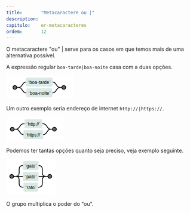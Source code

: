 ```yaml
---
title:       "Metacaractere ou |"
description: 
capitulo:    er-metacaracteres
ordem:       12
---
```


O metacaractere "ou" | serve para os casos em que temos mais de uma alternativa possível.

A expressão regular `boa-tarde|boa-noite` casa com a duas opções.

![Figura ilustrando o metacaractere ou](../metacaractere-ou/metacaractere-ou-01.png "Expressão Regular: metacaractere ou")

Um outro exemplo seria endereço de internet `http://|https://`.

![Figura ilustrando o metacaractere ou](../metacaractere-ou/metacaractere-ou-02.png "Expressão Regular: metacaractere ou")

Podemos ter tantas opções quanto seja preciso, veja exemplo seguinte.

![Figura ilustrando o metacaractere ou](../metacaractere-ou/metacaractere-ou-03.png "Expressão Regular: metacaractere ou")

O grupo multiplica o poder do "ou".